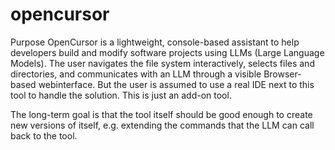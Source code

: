 # opencursor
Purpose
OpenCursor is a lightweight, console-based assistant to help developers build and modify software projects using LLMs (Large Language Models).
The user navigates the file system interactively, selects files and directories, and communicates with an LLM through a visible Browser-based webinterface. 
But the user is assumed to use a real IDE next to this tool to handle the solution. This is just an add-on tool.

The long-term goal is that the tool itself should be good enough to create new versions of itself, e.g. extending the commands that the LLM can call back to the tool.
